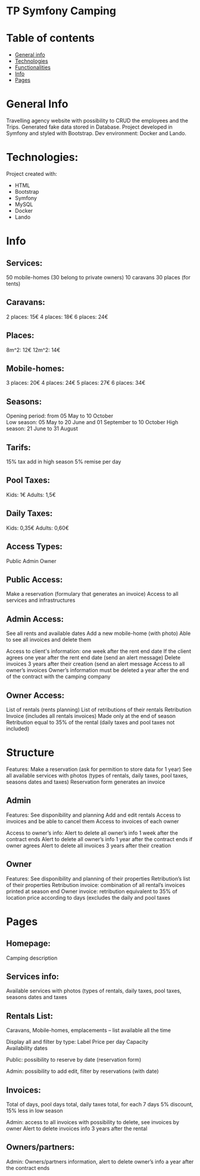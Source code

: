 # TP Symfony Camping

# Table of contents
* [General info](#general-info)
* [Technologies](#technologies)
* [Functionalities](#functionalities)
* [Info](#info)
* [Pages](#pages)

# General Info
Travelling agency website with possibility to CRUD the employees and the Trips. Generated fake data stored in Database.
Project developed in Symfony and styled with Bootstrap. Dev environment: Docker and Lando.

# Technologies:
Project created with:
* HTML
* Bootstrap
* Symfony
* MySQL
* Docker
* Lando

# Info
## Services: 
50 mobile-homes (30 belong to private owners) 
10 caravans 
30 places (for tents)  

## Caravans: 
2 places: 15€ 
4 places: 18€ 
6 places: 24€

## Places: 
8m^2: 12€ 
12m^2: 14€ 

## Mobile-homes: 
3 places: 20€ 
4 places: 24€ 
5 places: 27€ 
6 places: 34€ 

## Seasons: 
Opening period: from 05 May to 10 October  
Low season: 05 May to 20 June and 01 September to 10 October 
High season: 21 June to 31 August 

## Tarifs: 
15% tax add in high season 
5% remise per day

## Pool Taxes:  
Kids: 1€ 
Adults: 1,5€ 

## Daily Taxes: 
Kids: 0,35€ 
Adults: 0,60€ 

## Access Types: 
Public 
Admin 
Owner 

## Public Access: 
Make a reservation (formulary that generates an invoice) 
Access to all services and infrastructures 

## Admin Access:  
See all rents and available dates 
Add a new mobile-home (with photo) 
Able to see all invoices and delete them 

Access to client's information: 
one week after the rent end date 
If the client agrees one year after the rent end date (send an alert message) 
Delete invoices 3 years after their creation (send an alert message 
Access to all owner’s invoices 
Owner’s information must be deleted a year after the end of the contract with the camping company 

## Owner Access:  
List of rentals (rents planning) 
List of retributions of their rentals 
Retribution Invoice (includes all rentals invoices) 
Made only at the end of season 
Retribution equal to 35% of the rental (daily taxes and pool taxes not included) 

# Structure
Features: 
Make a reservation (ask for permition to store data for 1 year) 
See all available services with photos (types of rentals, daily taxes, pool taxes, seasons dates and taxes) 
Reservation form generates an invoice 

## Admin 
Features: 
See disponibility and planning 
Add and edit rentals 
Access to invoices and be able to cancel them 
Access to invoices of each owner 

Access to owner’s info: 
Alert to delete all owner’s info 1 week after the contract ends 
Alert to delete all owner’s info 1 year after the contract ends if owner agrees 
Alert to delete all invoices 3 years after their creation 

## Owner 
Features: 
See disponibility and planning of their properties 
Retribution’s list of their properties 
Retribution invoice: combination of all rental’s invoices printed at season end 
Owner invoice: retribution equivalent to 35% of location price according to days (excludes the daily and pool taxes 

# Pages 
## Homepage: 
Camping description 

## Services info: 
Available services with photos (types of rentals, daily taxes, pool taxes, seasons dates and taxes 

## Rentals List: 
Caravans, Mobile-homes, emplacements – list available all the time 

Display all and filter by type: 
Label 
Price per day 
Capacity  
Availability dates 

Public: possibility to reserve by date (reservation form)  

Admin:  possibility to add edit, filter by reservations (with date) 

## Invoices: 
Total of days, pool days total, daily taxes total, for each 7 days 5% discount, 15% less in low season 

Admin: access to all invoices with possibility to delete, see invoices by owner 
Alert to delete invoices info 3 years after the rental 

## Owners/partners: 
Admin: Owners/partners information, alert to delete owner’s info a year after the contract ends 
